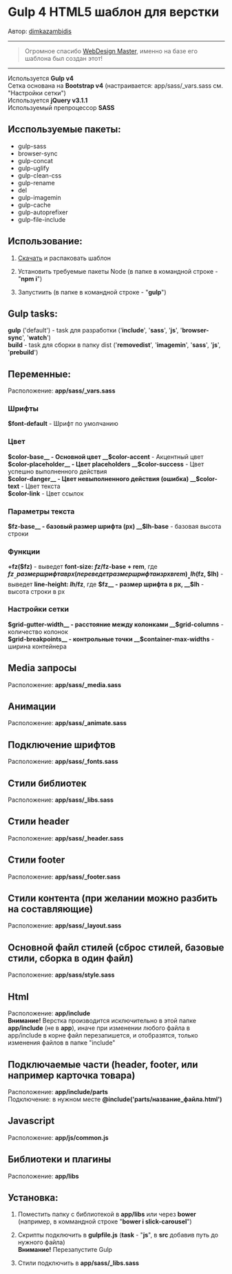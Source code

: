 # Gulp 4 HTML5 шаблон для верстки
Автор: [dimkazambidis](https://github.com/dimkazambidis)
***
>Огромное спасибо [WebDesign Master](http://webdesign-master.ru), именно на базе его шаблона был создан этот!
---
Используется __Gulp v4__  
Сетка основана на __Bootstrap v4__ (настраивается: app/sass/_vars.sass см. "Настройки сетки")  
Используется __jQuery v3.1.1__  
Используемый препроцессор __SASS__

## Исспользуемые пакеты:
- gulp-sass
- browser-sync
- gulp-concat
- gulp-uglify
- gulp-clean-css
- gulp-rename
- del
- gulp-imagemin
- gulp-cache
- gulp-autoprefixer
- gulp-file-include

## Использование:
1. [Скачать](https://github.com/dimkazambidis/start-template-gulp-4/archive/master.zip) и распаковать шаблон

2. Установить требуемые пакеты Node (в папке в командной строке - "__npm i__")

3. Запустиить (в папке в командной строке - "__gulp__")

## Gulp tasks:
__gulp__ ('default') - task для разработки ('__include__', '__sass__', '__js__', '__browser-sync__', '__watch__')  
__build__ - task для сборки в папку dist ('__removedist__', '__imagemin__', '__sass__', '__js__', '__prebuild__')

## Переменные:
Расположение: __app/sass/\_vars.sass__

### Шрифты
__$font-default__ - Шрифт по умолчанию

### Цвет  
__$color-base__ - Основной цвет  
__$color-accent__ - Акцентный цвет  
__$color-placeholder__ - Цвет placeholders  
__$color-success__ - Цвет успешно выполненного действия  
__$color-danger__ - Цвет невыполненного действия (ошибка)  
__$color-text__ - Цвет текста  
__$color-link__ - Цвет ссылок

### Параметры текста
__$fz-base__ - базовый размер шрифта (px)  
__$lh-base__ - базовая высота строки

### Функции
__+fz($fz)__ - выведет __font-size: $fz/$fz-base + rem__, где __$fz__ - размер шрифта в px (переведет размер шрифта из px в rem)  
__+lh($fz, $lh)__ - выведет __line-height: $lh/$fz__, где __$fz__ - размер шрифта в px, __$lh__ - высота строки в px

### Настройки сетки
__$grid-gutter-width__ - расстояние между колонками  
__$grid-columns__ - количество колонок  
__$grid-breakpoints__ - контрольные точки  
__$container-max-widths__ - ширина контейнера

## Media запросы
Расположение: __app/sass/\_media.sass__

## Анимации
Расположение: __app/sass/\_animate.sass__

## Подключение шрифтов
Расположение: __app/sass/\_fonts.sass__

## Стили библиотек
Расположение: __app/sass/\_libs.sass__

## Стили header
Расположение: __app/sass/\_header.sass__

## Стили footer
Расположение: __app/sass/\_footer.sass__

## Стили контента (при желании можно разбить на составляющие)
Расположение: __app/sass/\_layout.sass__

## Основной файл стилей (сброс стилей, базовые стили, сборка в один файл)
Расположение: __app/sass/style.sass__

## Html
Расположение: __app/include__  
__Внимание!__ Верстка производится исключительно в этой папке __app/include__ (не в __app__), иначе при изменении любого файла в app/include в корне файл перезапишется, и отобразятся, только изменения файлов в папке "include"

## Подключаемые части (header, footer, или например карточка товара)
Расположение: __app/include/parts__  
Подключение: в нужном месте __@include('parts/название\_файла.html')__

## Javascript
Расположение: __app/js/common.js__

## Библиотеки и плагины
Расположение: __app/libs__

## Установка:
1. Поместить папку с библиотекой в __app/libs__ или через __bower__ (например, в коммандной строке "__bower i slick-carousel__")

2. Скрипты подключить в __gulpfile.js__ (__task__ - "__js__", в __src__ добавив путь до нужного файла)  
__Внимание!__ Перезапустите Gulp

3. Стили подключить в __app/sass/\_libs.sass__
